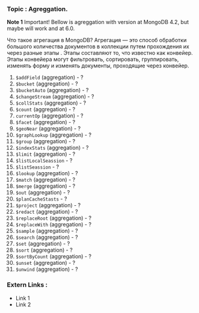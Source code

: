 ### Topic : Agreggation. 

**Note 1** Important! Bellow is agreggation with version at MongoDB 4.2, but maybe will work and at 6.0.

Что такое агрегация в MongoDB? Агрегация — это способ обработки большого количества документов в коллекции путем прохождения их через разные этапы . Этапы составляют то, что известно как конвейер. Этапы конвейера могут фильтровать, сортировать, группировать, изменять форму и изменять документы, проходящие через конвейер.

1. `$addField` (aggregation) - ?
1. `$bucket` (aggregation) - ?
1. `$bucketAuto` (aggregation) - ?
1. `$changeStream` (aggregation) - ?
1. `$collStats` (aggregation) - ?
1. `$count` (aggregation) - ?
1. `currentOp` (aggregation) - ?
1. `$facet` (aggregation) - ?
1. `$geoNear` (aggregation) - ?
1. `$graphLookup` (aggregation) - ?
1. `$group` (aggregation) - ?
1. `$indexStats` (aggregation) - ?
1. `$limit` (aggregation) - ?
1. `$listLocalSeassion` - ?
1. `$listSeassion` - ?
1. `$lookup` (aggregation) - ?
1. `$match` (aggregation) - ?
1. `$merge` (aggregation) - ?
1. `$out` (aggregation) - ?
1. `$planCacheStasts` - ?
1. `$project` (aggregation) - ?
1. `$redact` (aggregation) - ?
1. `$replaceRoot` (aggregation) - ?
1. `$replaceWith` (aggregation) - ?
1. `$sample` (aggregation) - ?
1. `$search` (aggregation) - ?
1. `$set` (aggregation) - ?
1. `$sort` (aggregation) - ?
1. `$sortByCount` (aggregation) - ?
1. `$unset` (aggregation) - ?
1. `$unwind` (aggregation) - ?

### Extern Links :
* Link 1
* Link 2